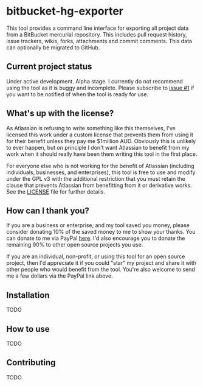 # bitbucket-hg-exporter

This tool provides a command line interface for exporting all project data from a BitBucket mercurial repository. This includes pull request history, issue trackers, wikis, forks, attachments and commit comments. This data can optionally be migrated to GitHub.

## Current project status
Under active development. Alpha stage.
I currently do not recommend using the tool as it is buggy and incomplete. Please subscribe to [issue #1](https://github.com/philipstarkey/bitbucket-hg-exporter/issues/1) if you want to be notified of when the tool is ready for use.

## What's up with the license?
As Atlassian is refusing to write something like this themselves, I've licensed this work under a custom license that prevents them from using it for their benefit unless they pay me $1million AUD. Obviously this is unlikely to ever happen, but on principle I don't want Atlassian to benefit from my work when it should really have been them writing this tool in the first place.

For everyone else who is not working for the benefit of Atlassian (including individuals, businesses, and enterprises), this tool is free to use and modify under the GPL v3 with the additional restriction that you must retain the clause that prevents Atlassian from benefitting from it or derivative works. See the [LICENSE](https://github.com/philipstarkey/bitbucket-hg-exporter/blob/master/LICENSE) file for further details.

## How can I thank you?
If you are a business or enterprise, and my tool saved you money, please consider donating 10% of the saved money to me to show your thanks. You can donate to me via PayPal [here](https://www.paypal.me/philiptstarkey). I'd also encourage you to donate the remaining 90%  to other open source projects you use.

If you are an individual, non-profit, or using this tool for an open source project, then I'd appreciate it if you could "star" my project and share it with other people who would benefit from the tool. You're also welcome to send me a few dollars via the PayPal link above.

## Installation
TODO

## How to use
TODO

## Contributing
TODO
